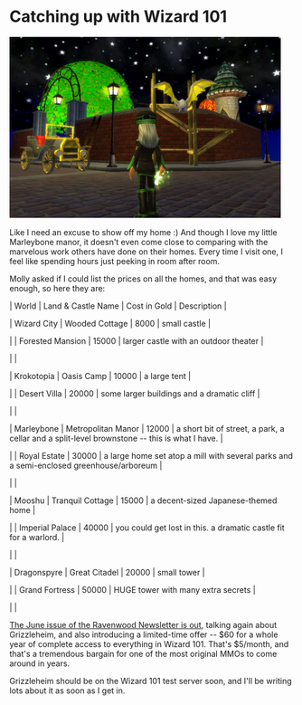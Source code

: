 # Catching up with Wizard 101

![The park in front of my Marleybone home (under construction)](../uploads/2009/06/wizardgraphicalclient-2009-06-04-20-24-30-91.jpg "The park in front of my Marleybone home (under construction)")

Like I need an excuse to show off my home :) And though I love my little Marleybone manor, it doesn't even come close to comparing with the marvelous work others have done on their homes. Every time I visit one, I feel like spending hours just peeking in room after room.

Molly asked if I could list the prices on all the homes, and that was easy enough, so here they are:





| World | Land & Castle Name | Cost in Gold | Description |


| Wizard City | Wooded Cottage | 8000 | small castle |

|  | Forested Mansion | 15000 | larger castle with an outdoor theater |

|  |


| Krokotopia | Oasis Camp | 10000 | a large tent |

|  | Desert Villa | 20000 | some larger buildings and a dramatic cliff |

|  |


| Marleybone | Metropolitan Manor | 12000 | a short bit of street, a park, a cellar and a split-level brownstone -- this is what I have. |

|  | Royal Estate | 30000 | a large home set atop a mill with several parks and a semi-enclosed greenhouse/arboreum |

|  |


| Mooshu | Tranquil Cottage | 15000 | a decent-sized Japanese-themed home |

|  | Imperial Palace | 40000 | you could get lost in this. a dramatic castle fit for a warlord. |

|  |


| Dragonspyre | Great Citadel | 20000 | small tower |

|  | Grand Fortress | 50000 | HUGE tower with many extra secrets |

|  |




[The June issue of the Ravenwood Newsletter is out](https://www.wizard101.com/site/home2/wizard101/page_8ad6a40421866c5001219ce593a45757), talking again about Grizzleheim, and also introducing a limited-time offer -- $60 for a whole year of complete access to everything in Wizard 101. That's $5/month, and that's a tremendous bargain for one of the most original MMOs to come around in years.

Grizzleheim should be on the Wizard 101 test server soon, and I'll be writing lots about it as soon as I get in.

